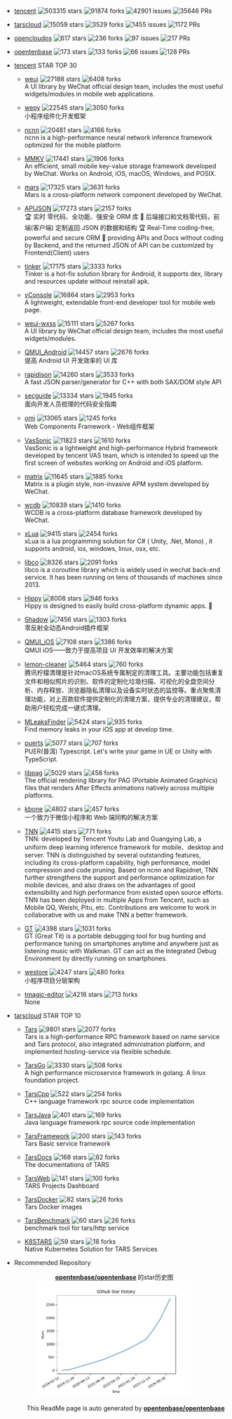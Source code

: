
+ [tencent](https://github.com/tencent)
![503315 stars](https://img.shields.io/badge/Stars-503315-green)
![91874 forks](https://img.shields.io/badge/Forks-91874-green)
![42901 issues](https://img.shields.io/badge/Issues-42901-green)
![35646 PRs](https://img.shields.io/badge/PRs-35646-green)

+ [tarscloud](https://github.com/tarscloud)
![15059 stars](https://img.shields.io/badge/Stars-15059-green)
![3529 forks](https://img.shields.io/badge/Forks-3529-green)
![1455 issues](https://img.shields.io/badge/Issues-1455-green)
![1172 PRs](https://img.shields.io/badge/PRs-1172-green)

+ [opencloudos](https://github.com/opencloudos)
![617 stars](https://img.shields.io/badge/Stars-617-green)
![236 forks](https://img.shields.io/badge/Forks-236-green)
![97 issues](https://img.shields.io/badge/Issues-97-green)
![217 PRs](https://img.shields.io/badge/PRs-217-green)

+ [opentenbase](https://github.com/opentenbase)
![173 stars](https://img.shields.io/badge/Stars-173-green)
![133 forks](https://img.shields.io/badge/Forks-133-green)
![66 issues](https://img.shields.io/badge/Issues-66-green)
![128 PRs](https://img.shields.io/badge/PRs-128-green)



+ [tencent](https://github.com/tencent) STAR TOP 30
    
    + [weui](https://github.com/tencent/weui) 
    ![27188 stars](https://img.shields.io/badge/Stars-27188-green)
    ![6408 forks](https://img.shields.io/badge/Forks-6408-green)  
    A UI library by WeChat official design team, includes the most useful widgets/modules in mobile web applications.
    
    + [wepy](https://github.com/tencent/wepy) 
    ![22545 stars](https://img.shields.io/badge/Stars-22545-green)
    ![3050 forks](https://img.shields.io/badge/Forks-3050-green)  
    小程序组件化开发框架
    
    + [ncnn](https://github.com/tencent/ncnn) 
    ![20481 stars](https://img.shields.io/badge/Stars-20481-green)
    ![4166 forks](https://img.shields.io/badge/Forks-4166-green)  
    ncnn is a high-performance neural network inference framework optimized for the mobile platform
    
    + [MMKV](https://github.com/tencent/MMKV) 
    ![17441 stars](https://img.shields.io/badge/Stars-17441-green)
    ![1906 forks](https://img.shields.io/badge/Forks-1906-green)  
    An efficient, small mobile key-value storage framework developed by WeChat. Works on Android, iOS, macOS, Windows, and POSIX.
    
    + [mars](https://github.com/tencent/mars) 
    ![17325 stars](https://img.shields.io/badge/Stars-17325-green)
    ![3631 forks](https://img.shields.io/badge/Forks-3631-green)  
    Mars is a cross-platform network component  developed by WeChat.
    
    + [APIJSON](https://github.com/tencent/APIJSON) 
    ![17273 stars](https://img.shields.io/badge/Stars-17273-green)
    ![2157 forks](https://img.shields.io/badge/Forks-2157-green)  
    🏆 实时 零代码、全功能、强安全 ORM 库 🚀 后端接口和文档零代码，前端(客户端) 定制返回 JSON 的数据和结构 🏆 Real-Time coding-free, powerful and secure ORM 🚀  providing APIs and Docs without coding by Backend, and the returned JSON of API can be customized by Frontend(Client) users
    
    + [tinker](https://github.com/tencent/tinker) 
    ![17175 stars](https://img.shields.io/badge/Stars-17175-green)
    ![3333 forks](https://img.shields.io/badge/Forks-3333-green)  
    Tinker is a hot-fix solution library for Android, it supports dex, library and resources update without reinstall apk.
    
    + [vConsole](https://github.com/tencent/vConsole) 
    ![16864 stars](https://img.shields.io/badge/Stars-16864-green)
    ![2953 forks](https://img.shields.io/badge/Forks-2953-green)  
    A lightweight, extendable front-end developer tool for mobile web page.
    
    + [weui-wxss](https://github.com/tencent/weui-wxss) 
    ![15111 stars](https://img.shields.io/badge/Stars-15111-green)
    ![5267 forks](https://img.shields.io/badge/Forks-5267-green)  
    A UI library by WeChat official design team, includes the most useful widgets/modules.
    
    + [QMUI_Android](https://github.com/tencent/QMUI_Android) 
    ![14457 stars](https://img.shields.io/badge/Stars-14457-green)
    ![2676 forks](https://img.shields.io/badge/Forks-2676-green)  
    提高 Android UI 开发效率的 UI 库
    
    + [rapidjson](https://github.com/tencent/rapidjson) 
    ![14260 stars](https://img.shields.io/badge/Stars-14260-green)
    ![3533 forks](https://img.shields.io/badge/Forks-3533-green)  
    A fast JSON parser/generator for C++ with both SAX/DOM style API
    
    + [secguide](https://github.com/tencent/secguide) 
    ![13334 stars](https://img.shields.io/badge/Stars-13334-green)
    ![1945 forks](https://img.shields.io/badge/Forks-1945-green)  
    面向开发人员梳理的代码安全指南
    
    + [omi](https://github.com/tencent/omi) 
    ![13065 stars](https://img.shields.io/badge/Stars-13065-green)
    ![1245 forks](https://img.shields.io/badge/Forks-1245-green)  
    Web Components Framework - Web组件框架
    
    + [VasSonic](https://github.com/tencent/VasSonic) 
    ![11823 stars](https://img.shields.io/badge/Stars-11823-green)
    ![1610 forks](https://img.shields.io/badge/Forks-1610-green)  
    VasSonic is a lightweight and high-performance Hybrid framework developed by tencent VAS team, which is intended to speed up the first screen of websites working on Android and iOS platform. 
    
    + [matrix](https://github.com/tencent/matrix) 
    ![11645 stars](https://img.shields.io/badge/Stars-11645-green)
    ![1885 forks](https://img.shields.io/badge/Forks-1885-green)  
    Matrix is a plugin style, non-invasive APM system developed by WeChat.
    
    + [wcdb](https://github.com/tencent/wcdb) 
    ![10839 stars](https://img.shields.io/badge/Stars-10839-green)
    ![1410 forks](https://img.shields.io/badge/Forks-1410-green)  
    WCDB is a cross-platform database framework developed by WeChat.
    
    + [xLua](https://github.com/tencent/xLua) 
    ![9415 stars](https://img.shields.io/badge/Stars-9415-green)
    ![2454 forks](https://img.shields.io/badge/Forks-2454-green)  
    xLua is a lua programming solution for  C# ( Unity, .Net, Mono) , it supports android, ios, windows, linux, osx, etc.
    
    + [libco](https://github.com/tencent/libco) 
    ![8326 stars](https://img.shields.io/badge/Stars-8326-green)
    ![2091 forks](https://img.shields.io/badge/Forks-2091-green)  
    libco is a coroutine library which is widely used in wechat  back-end service. It has been running on tens of thousands of machines since 2013.
    
    + [Hippy](https://github.com/tencent/Hippy) 
    ![8008 stars](https://img.shields.io/badge/Stars-8008-green)
    ![946 forks](https://img.shields.io/badge/Forks-946-green)  
    Hippy is designed to easily build cross-platform dynamic apps. 👏
    
    + [Shadow](https://github.com/tencent/Shadow) 
    ![7456 stars](https://img.shields.io/badge/Stars-7456-green)
    ![1303 forks](https://img.shields.io/badge/Forks-1303-green)  
    零反射全动态Android插件框架
    
    + [QMUI_iOS](https://github.com/tencent/QMUI_iOS) 
    ![7108 stars](https://img.shields.io/badge/Stars-7108-green)
    ![1386 forks](https://img.shields.io/badge/Forks-1386-green)  
    QMUI iOS——致力于提高项目 UI 开发效率的解决方案
    
    + [lemon-cleaner](https://github.com/tencent/lemon-cleaner) 
    ![5464 stars](https://img.shields.io/badge/Stars-5464-green)
    ![760 forks](https://img.shields.io/badge/Forks-760-green)  
    腾讯柠檬清理是针对macOS系统专属制定的清理工具。主要功能包括重复文件和相似照片的识别、软件的定制化垃圾扫描、可视化的全盘空间分析、内存释放、浏览器隐私清理以及设备实时状态的监控等。重点聚焦清理功能，对上百款软件提供定制化的清理方案，提供专业的清理建议，帮助用户轻松完成一键式清理。
    
    + [MLeaksFinder](https://github.com/tencent/MLeaksFinder) 
    ![5424 stars](https://img.shields.io/badge/Stars-5424-green)
    ![935 forks](https://img.shields.io/badge/Forks-935-green)  
    Find memory leaks in your iOS app at develop time.
    
    + [puerts](https://github.com/tencent/puerts) 
    ![5077 stars](https://img.shields.io/badge/Stars-5077-green)
    ![707 forks](https://img.shields.io/badge/Forks-707-green)  
    PUER(普洱) Typescript. Let's write your game in UE or Unity with TypeScript.
    
    + [libpag](https://github.com/tencent/libpag) 
    ![5029 stars](https://img.shields.io/badge/Stars-5029-green)
    ![458 forks](https://img.shields.io/badge/Forks-458-green)  
    The official rendering library for PAG (Portable Animated Graphics) files that renders After Effects animations natively across multiple platforms.
    
    + [kbone](https://github.com/tencent/kbone) 
    ![4802 stars](https://img.shields.io/badge/Stars-4802-green)
    ![457 forks](https://img.shields.io/badge/Forks-457-green)  
    一个致力于微信小程序和 Web 端同构的解决方案
    
    + [TNN](https://github.com/tencent/TNN) 
    ![4415 stars](https://img.shields.io/badge/Stars-4415-green)
    ![771 forks](https://img.shields.io/badge/Forks-771-green)  
    TNN: developed by Tencent Youtu Lab and Guangying Lab, a uniform deep learning inference framework for mobile、desktop and server. TNN is distinguished by several outstanding features, including its cross-platform capability, high performance, model compression and code pruning. Based on ncnn and Rapidnet, TNN further strengthens the support and performance optimization for mobile devices, and also draws on the advantages of good extensibility and high performance from existed open source efforts. TNN has been deployed in multiple Apps from Tencent, such as Mobile QQ, Weishi, Pitu, etc. Contributions are welcome to work in collaborative with us and make TNN a better framework. 
    
    + [GT](https://github.com/tencent/GT) 
    ![4398 stars](https://img.shields.io/badge/Stars-4398-green)
    ![1031 forks](https://img.shields.io/badge/Forks-1031-green)  
    GT (Great Tit) is a portable debugging tool for bug hunting and performance tuning on smartphones anytime and anywhere just as listening music with Walkman. GT can act as the Integrated Debug Environment by directly running on smartphones.
    
    + [westore](https://github.com/tencent/westore) 
    ![4247 stars](https://img.shields.io/badge/Stars-4247-green)
    ![480 forks](https://img.shields.io/badge/Forks-480-green)  
    小程序项目分层架构
    
    + [tmagic-editor](https://github.com/tencent/tmagic-editor) 
    ![4216 stars](https://img.shields.io/badge/Stars-4216-green)
    ![713 forks](https://img.shields.io/badge/Forks-713-green)  
    None
    

+ [tarscloud](https://github.com/tarscloud) STAR TOP 10
    
    + [Tars](https://github.com/tarscloud/Tars) 
    ![9801 stars](https://img.shields.io/badge/Stars-9801-green)
    ![2077 forks](https://img.shields.io/badge/Forks-2077-green)  
    Tars is a high-performance RPC framework based on name service and Tars protocol, also integrated administration platform, and implemented hosting-service via flexible schedule.
    
    + [TarsGo](https://github.com/tarscloud/TarsGo) 
    ![3330 stars](https://img.shields.io/badge/Stars-3330-green)
    ![508 forks](https://img.shields.io/badge/Forks-508-green)  
    A  high performance microservice  framework  in golang. A linux foundation project.
    
    + [TarsCpp](https://github.com/tarscloud/TarsCpp) 
    ![522 stars](https://img.shields.io/badge/Stars-522-green)
    ![254 forks](https://img.shields.io/badge/Forks-254-green)  
    C++ language framework rpc source code implementation
    
    + [TarsJava](https://github.com/tarscloud/TarsJava) 
    ![401 stars](https://img.shields.io/badge/Stars-401-green)
    ![169 forks](https://img.shields.io/badge/Forks-169-green)  
    Java language framework rpc source code implementation
    
    + [TarsFramework](https://github.com/tarscloud/TarsFramework) 
    ![200 stars](https://img.shields.io/badge/Stars-200-green)
    ![143 forks](https://img.shields.io/badge/Forks-143-green)  
    Tars Basic service framework
    
    + [TarsDocs](https://github.com/tarscloud/TarsDocs) 
    ![168 stars](https://img.shields.io/badge/Stars-168-green)
    ![82 forks](https://img.shields.io/badge/Forks-82-green)  
    The documentations of TARS
    
    + [TarsWeb](https://github.com/tarscloud/TarsWeb) 
    ![141 stars](https://img.shields.io/badge/Stars-141-green)
    ![100 forks](https://img.shields.io/badge/Forks-100-green)  
    TARS Projects Dashboard
    
    + [TarsDocker](https://github.com/tarscloud/TarsDocker) 
    ![82 stars](https://img.shields.io/badge/Stars-82-green)
    ![26 forks](https://img.shields.io/badge/Forks-26-green)  
    Tars Docker  images
    
    + [TarsBenchmark](https://github.com/tarscloud/TarsBenchmark) 
    ![60 stars](https://img.shields.io/badge/Stars-60-green)
    ![26 forks](https://img.shields.io/badge/Forks-26-green)  
    benchmark tool for tars/http service
    
    + [K8STARS](https://github.com/tarscloud/K8STARS) 
    ![59 stars](https://img.shields.io/badge/Stars-59-green)
    ![18 forks](https://img.shields.io/badge/Forks-18-green)  
    Native Kubernetes  Solution for TARS Services
    


+ Recommended Repository  
<p align="center">
      <strong>
        <a href="https://github.com/opentenbase/opentenbase" target="_blank">opentenbase/opentenbase</a>
      </strong>  的star历史图
  <br>
  <img src="https://raw.githubusercontent.com/ButterAndButterfly/GithubTools/master/data/stars_history.jpg" width="350px"></img>    
</p>

<p align="right">
      This ReadMe page is auto generated by 
      <strong>
        <a href="https://github.com/opentenbase/opentenbase" target="_blank">opentenbase/opentenbase</a><br>
      </strong>   
</p>